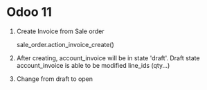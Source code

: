 # Odoo 11

1. Create Invoice from Sale order

    sale_order.action_invoice_create()

2. After creating, account_invoice will be in state 'draft'. Draft state account_invoice is able to be modified line_ids (qty...)

3. Change from draft to open
